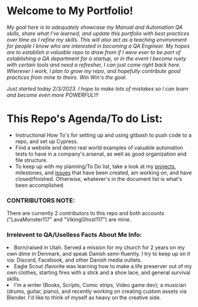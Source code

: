 <h1>Welcome to My Portfolio!</h1>
<em><p>My goal here is to adequately showcase my Manual and Automation QA skills, share what I've learned, and update this portfolio with best practices over time as I refine my skills. This will also act as a teaching environment for people I know who are interested in becoming a QA Engineer. My hopes are to establish a valuable repo to draw from if I were ever to be part of establishing a QA department for a startup, or in the event I become rusty with certain tools and need a refresher, I can just come right back here. Wherever I work, I plan to grow my repo, and hopefully contribute good practices from mine to theirs. Win Win's the goal.</p>
    
<p>Just started today 2/3/2023. I hope to make lots of mistakes so I can learn and become even more POWERFUL!!!</p></em>

<h1>This Repo's Agenda/To do List:</h1>
<ul>
    <li>Instructional How To's for setting up and using gitbash to push code to a repo, and set up Cypress.</li>
    <li>Find a website and demo real world examples of valuable automation tests to have in a company's arsenal, as well as good organization and file structure.</li>
    <li>To keep up with my planning/To Do list, take a look at my <a href="https://github.com/LavaMonster117/portfolio/projects?query=is%3Aopen">projects</a>, <a  href"https://github.com/LavaMonster117/portfolio/milestones">milestones</a>, and <a href="https://github.com/LavaMonster117/portfolio/issues"> issues</a> that have been created, am working on, and have closed/finished. Otherwise, whatever's in the document list is what's been accomplished.</li>
</ul>

<h3>CONTRIBUTORS NOTE:</h3> 
There are currently 2 contributors to this repo and both accounts ("LavaMonster117" and "VikingGhost117") are mine.

<h3>Irrelevent to QA/Uselless Facts About Me Info:</h3>
<li>Born/raised in Utah. Served a mission for my church for 2 years on my own dime in Denmark, and speak Danish semi-fluently. I try to keep up on it via: Discord, Facebook, and other Danish media outlets.</li>
<li>Eagle Scout (favorite was learning how to make a life preserver out of my own clothes, starting fires with a stick and a shoe lace, and general survival skills.</li>
<li>I'm a writer (Books, Scripts, Comic strips, Video game dev); a musician (drums, guitar, piano), and recently working on creating custom assets via Blender. I'd like to think of myself as heavy on the creative side.</li>

